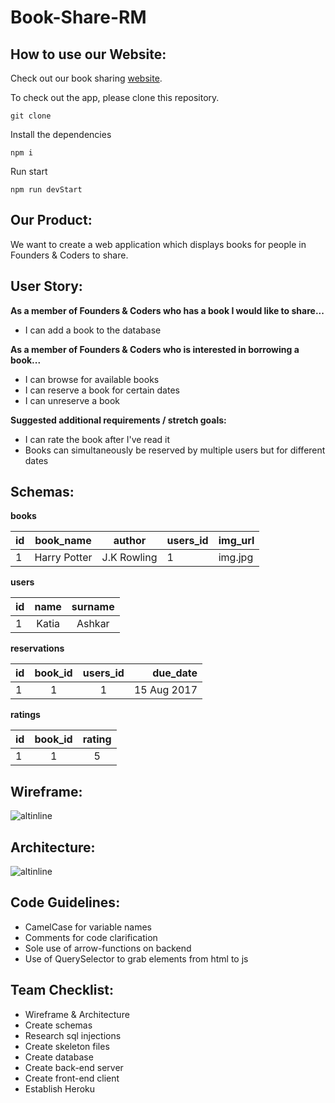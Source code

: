 # Book-Share-RM

## How to use our Website:

Check out our book sharing [website](https://fac-bookshare.herokuapp.com/).

To check out the app, please clone this repository.
```
git clone
```
Install the dependencies
```
npm i
```
Run start
```
npm run devStart
```
## Our Product:

We want to create a web application which displays books for people in Founders & Coders to share.

## User Story:

**As a member of Founders & Coders who has a book I would like to share...**
* I can add a book to the database

**As a member of Founders & Coders who is interested in borrowing a book...**
* I can browse for available books
* I can reserve a book for certain dates
* I can unreserve a book

**Suggested additional requirements / stretch goals:**
* I can rate the book after I've read it
* Books can simultaneously be reserved by multiple users but for different dates

## Schemas:
**books**

| id  | book_name    | author | users_id | img_url |
| --- | ------------ | ------ | -------- | ------- |
| 1   | Harry Potter | J.K Rowling | 1 | img.jpg |

**users**

| id  |  name | surname |
| --- |:-----:|:-------:|
| 1 | Katia | Ashkar |

**reservations**

| id  | book_id | users_id | due_date |
| --- |:---------:|:------:| -------: |
| 1 | 1 | 1 | 15 Aug 2017|

**ratings**

| id  | book_id | rating |
| --- |:-------:|:------:|
| 1 | 1 | 5 |


## Wireframe:

![altinline](https://user-images.githubusercontent.com/25408167/29070025-00b04ab8-7c46-11e7-9dd1-3479cb314980.png)

## Architecture:

![altinline](https://user-images.githubusercontent.com/25408167/29165511-8f62ac52-7dcb-11e7-962c-d0eeeead2b17.JPG)

## Code Guidelines:
* CamelCase for variable names
* Comments for code clarification
* Sole use of arrow-functions on backend
* Use of QuerySelector to grab elements from html to js

## Team Checklist:
* Wireframe & Architecture
* Create schemas
* Research sql injections
* Create skeleton files
* Create database
* Create back-end server
* Create front-end client
* Establish Heroku
